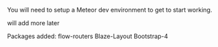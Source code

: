 You will need to setup a Meteor dev environment to get to start working.

will add more later

Packages added:
flow-routers
Blaze-Layout
Bootstrap-4

